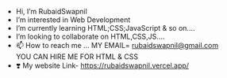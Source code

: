 - Hi, I’m RubaidSwapnil
- I’m interested in Web Development
- I’m currently learning HTML;CSS;JavaScript & so on....
- I’m looking to collaborate on HTML,CSS,JS....
- 📫 How to reach me ...   MY EMAIL= rubaidswapnil@gmail.com  
                          YOU CAN HIRE ME FOR HTML & CSS
- ❣️ My website Link- https://rubaidswapnil.vercel.app/
<!---
RubaidSwapnil/RubaidSwapnil is a ✨ special ✨ repository because its `README.md` (this file) appears on your GitHub profile.
You can click the Preview link to take a look at your changes.
--->
